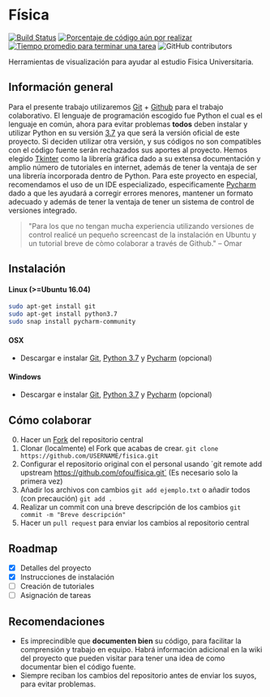 Física
======
[![Build Status](https://travis-ci.org/ofou/PhysicsUCM.svg?branch=master)](https://travis-ci.org/ofou/fisica)
[![Porcentaje de código aún por realizar](http://isitmaintained.com/badge/open/ofou/physicsucm.svg)](https://github.com/ofou/fisica/issues "Percentage of issues still open")
[![Tiempo promedio para terminar una tarea](http://isitmaintained.com/badge/resolution/ofou/physicsucm.svg)](https://github.com/ofou/fisica/issues?q=is%3Aissue+is%3Aclosed "Average time to resolve an issue")
![GitHub contributors](https://img.shields.io/github/contributors/ofou/fisica.svg)

Herramientas de visualización para ayudar al estudio Fisica Universitaria. 

Información general
------------
Para el presente trabajo utilizaremos [Git](https://git-scm.com/downloads) + [Github](https://github.com/join) para el trabajo colaborativo. El lenguaje de programación escogido fue Python el cual es el lenguaje en común, ahora para evitar problemas **todos** deben instalar y utilizar Python en su versión [3.7](https://www.python.org/downloads/release/python-370/) ya que será la versión oficial de este proyecto. Si deciden utilizar otra versión, y sus códigos no son compatibles con el código fuente serán rechazados sus aportes al proyecto. Hemos elegido [Tkinter](https://docs.python.org/3.7/library/tk.html) como la librería gráfica dado a su extensa documentación y amplio número de tutoriales en internet, además de tener la ventaja de ser una librería incorporada dentro de Python. Para este proyecto en especial, recomendamos el uso de un IDE especializado, especificamente [Pycharm](https://www.jetbrains.com/pycharm/) dado a que les ayudará a corregir errores menores, mantener un formato adecuado y además de tener la ventaja de tener un sistema de control de versiones integrado. 
> "Para los que no tengan mucha experiencia utilizando versiones de control realicé un pequeño screencast de la instalación en Ubuntu y un tutorial breve de còmo colaborar a través de Github." – Omar

Instalación
------------
#### Linux (>=Ubuntu 16.04)
```bash
sudo apt-get install git
sudo apt-get install python3.7
sudo snap install pycharm-community
```

#### OSX
* Descargar e instalar [Git](https://git-scm.com/downloads), [Python 3.7](https://www.python.org/downloads/release/python-370/) y [Pycharm](https://www.jetbrains.com/pycharm/) (opcional)

#### Windows
* Descargar e instalar [Git](https://git-scm.com/downloads), [Python 3.7](https://www.python.org/downloads/release/python-370/) y [Pycharm](https://www.jetbrains.com/pycharm/) (opcional)

Cómo colaborar
--------------
0. Hacer un [Fork](https://guides.github.com/activities/forking/) del repositorio central
1. Clonar (localmente) el Fork que acabas de crear. `git clone https://github.com/USERNAME/fisica.git`
2. Configurar el repositorio original con el personal usando ´git remote add upstream https://github.com/ofou/fisica.git´ (Es necesario solo la primera vez)
2. Añadir los archivos con cambios `git add ejemplo.txt` o añadir todos (con precaución) `git add .`
3. Realizar un commit con una breve descripción de los cambios `git commit -m "Breve descripción"`
4. Hacer un `pull request` para enviar los cambios al repositorio central

Roadmap
-------
- [x] Detalles del proyecto
- [x] Instrucciones de instalación
- [ ] Creación de tutoriales
- [ ] Asignación de tareas

Recomendaciones
---------------
* Es imprecindible que **documenten bien** su código, para facilitar la comprensión y trabajo en equipo. Habrá información adicional en la wiki del proyecto que pueden visitar para tener una idea de como documentar bien el código fuente.
* Siempre reciban los cambios del repositorio antes de enviar los suyos, para evitar problemas.

